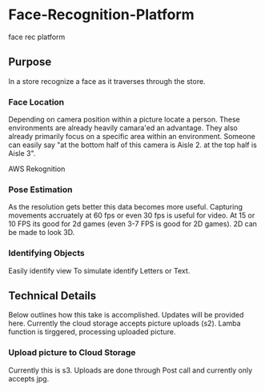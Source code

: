 # Face-Recognition-Platform
face rec platform

## Purpose 
In a store recognize a face as it traverses through the store.

### Face Location
Depending on camera position within a picture locate a person. 
These environments are already heavily camara'ed an advantage. 
They also already primarily focus on a specific area within an environment.
Someone can easily say "at the bottom half of this camera is Aisle 2. at the top half is Aisle 3".

AWS Rekognition

### Pose Estimation
As the resolution gets better this data becomes more useful.
Capturing movements accruately at 60 fps or even 30 fps is useful for video. 
At 15 or 10 FPS its good for 2d games (even 3-7 FPS is good for 2D games).
2D can be made to look 3D.

### Identifying Objects
Easily identify view
To simulate identify Letters or Text.

## Technical Details
Below outlines how this take is accomplished. Updates will be provided here.
Currently the cloud storage accepts picture uploads (s2).
Lamba function is tirggered, processing uploaded picture. 

### Upload picture to Cloud Storage
Currently this is s3. Uploads are done through Post call and currently only accepts jpg.







